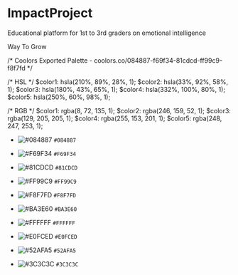 # ImpactProject
Educational platform for 1st to 3rd graders on emotional intelligence

Way To Grow

/* Coolors Exported Palette - coolors.co/084887-f69f34-81cdcd-ff99c9-f8f7fd */

/* HSL */
$color1: hsla(210%, 89%, 28%, 1);
$color2: hsla(33%, 92%, 58%, 1);
$color3: hsla(180%, 43%, 65%, 1);
$color4: hsla(332%, 100%, 80%, 1);
$color5: hsla(250%, 60%, 98%, 1);

/* RGB */
$color1: rgba(8, 72, 135, 1);
$color2: rgba(246, 159, 52, 1);
$color3: rgba(129, 205, 205, 1);
$color4: rgba(255, 153, 201, 1);
$color5: rgba(248, 247, 253, 1);

- ![#084887](https://placehold.it/15/084887/000000?text=+) `#084887`
- ![#F69F34](https://placehold.it/15/F69F34/000000?text=+) `#F69F34`
- ![#81CDCD](https://placehold.it/15/81CDCD/000000?text=+) `#81CDCD`
- ![#FF99C9](https://placehold.it/15/FF99C9/000000?text=+) `#FF99C9`
- ![#F8F7FD](https://placehold.it/15/F8F7FD/000000?text=+) `#F8F7FD`


- ![#BA3E60](https://placehold.it/15/BA3E60/000000?text=+) `#BA3E60`
- ![#FFFFFF](https://placehold.it/15/FFFFFF/000000?text=+) `#FFFFFF`
- ![#E0FCED](https://placehold.it/15/E0FCED/000000?text=+) `#E0FCED`
- ![#52AFA5](https://placehold.it/15/52AFA5/000000?text=+) `#52AFA5`
- ![#3C3C3C](https://placehold.it/15/3C3C3C/000000?text=+) `#3C3C3C`

